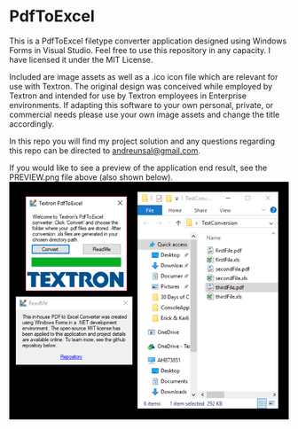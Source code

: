# PdfToExcel
This is a PdfToExcel filetype converter application designed using Windows Forms in Visual Studio.
Feel free to use this repository in any capacity. I have licensed it under the MIT License.

Included are image assets as well as a .ico icon file which are relevant for use with Textron.
The original design was conceived while employed by Textron and intended for use by Textron employees
in Enterprise environments. If adapting this software to your own personal, private, or commercial 
needs please use your own image assets and change the title accordingly.

In this repo you will find my project solution and any questions regarding this repo
can be directed to andreunsal@gmail.com.

If you would like to see a preview of the application end result, see the PREVIEW.png file above (also shown below).
![Screenshot](PREVIEW.png)

